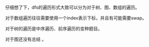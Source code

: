 仔细想了下，dfs的遍历形式大致可以分为对于树、图、数组的遍历。

对于数组遍历往往需要使用一个index表示下标，并且有可能需要swap。

对于树的遍历是中序遍历、前序遍历的变种题目。

对于图还没有总结    。